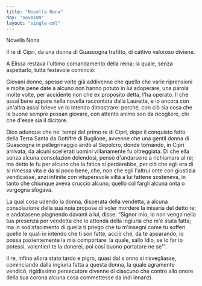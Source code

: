 ```yaml
---
title: "Novella Nona"
day: "nov0109"
layout: "single-xml"
---
```

<div id="nov0109" type="novella" who="elissa">
<head>Novella Nona</head>
<argument>
<p>
<milestone id="p01090001"/>Il 
            <name persref="recipri-0109" type="person">re di Cipri</name>, da una 
            <name persref="donna-0109" type="person">donna</name> di 
            <name placeref="guascogna" type="place">Guascogna</name> trafitto, di cattivo valoroso diviene.</p>
</argument>
<div3 type="commentary" who="author">
<p>
<milestone id="p01090002"/>A 
            <name persref="elissa" type="person">Elissa</name> restava l'ultimo comandamento della reina; la quale, senza aspettarlo, tutta festevole cominciò:</p>
</div3>
<div3 type="commentary" who="elissa">
<p>
<milestone id="p01090003"/>Giovani donne, spesse volte già addivenne che quello che varie riprensioni e molte pene date a alcuno non hanno potuto in lui adoperare, una parola molte volte, per accidente non che ex proposito detta, l'ha operato. Il che assai bene appare nella novella raccontata dalla 
            <name persref="lauretta" type="person">Lauretta</name>, e io ancora con un'altra assai brieve ve lo intendo dimostrare: perché, con ciò sia cosa che le buone sempre possan giovare, con attento animo son da ricogliere, chi che d'esse sia il dicitore.</p>
</div3>
<p>
<milestone id="p01090004"/>Dico adunque che ne' tempi del primo 
          <name persref="recipri-0109" type="person">re di Cipri</name>, dopo il conquisto fatto della 
          <name placeref="terrasanta" type="place">Terra Santa</name> da 
          <name persref="gottifrebuglione" type="person">Gottifré di Buglione</name>, avvenne che una gentil 
          <name persref="donna-0109" type="person">donna</name> di 
          <name placeref="guascogna" type="place">Guascogna</name> in pellegrinaggio andò al Sepolcro, donde tornando, in 
          <name placeref="cipro" type="place">Cipri</name> arrivata, da alcuni scellerati uomini villanamente fu oltreggiata. 
          <milestone id="p01090005"/>Di che ella senza alcuna consolazion dolendosi, pensò d'andarsene a richiamare al re; ma detto le fu per alcuno che la fatica si perderebbe, per ciò che egli era di sí rimessa vita e da sí poco bene, che, non che egli l'altrui onte con giustizia vendicasse, anzi infinite con vituperevole viltà a lui fattene sosteneva, in tanto che chiunque aveva cruccio alcuno, quello col fargli alcuna onta o vergogna sfogava.</p>
<p>
<milestone id="p01090006"/>La qual cosa udendo la 
          <name persref="donna-0109" type="person">donna</name>, disperata della vendetta, a alcuna consolazione della sua noia propose di voler mordere la miseria del detto 
          <name persref="recipri-0109" type="person">re</name>; e andatasene piagnendo davanti a lui, disse: 
          <q direct="unspecified" who="donna-0109">Signor mio, io non vengo nella tua presenza per vendetta che io attenda della ingiuria che m'è stata fatta; ma in sodisfacimento di quella ti priego che tu m'insegni come tu sofferi quelle le quali io intendo che ti son fatte, acciò che, da te apparando, io possa pazientemente la mia comportare: la quale, sallo Idio, se io far lo potessi, volentieri te la donerei, poi cosí buono portatore ne se'</q>.</p>
<p>
<milestone id="p01090007"/>Il 
          <name persref="recipri-0109" type="person">re</name>, infino allora stato tardo e pigro, quasi dal s onno si risvegliasse, cominciando dalla ingiuria fatta a questa 
          <name persref="donna-0109" type="person">donna</name>, la quale agramente vendicò, rigidissimo persecutore divenne di ciascuno che contro allo onore della sua corona alcuna cosa commettesse da indi innanzi.</p>
</div>